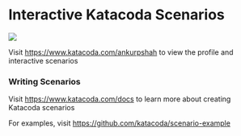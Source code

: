 # Interactive Katacoda Scenarios

[![](http://shields.katacoda.com/katacoda/ankurpshah/count.svg)](https://www.katacoda.com/ankurpshah "Get your profile on Katacoda.com")

Visit https://www.katacoda.com/ankurpshah to view the profile and interactive scenarios

### Writing Scenarios
Visit https://www.katacoda.com/docs to learn more about creating Katacoda scenarios

For examples, visit https://github.com/katacoda/scenario-example
